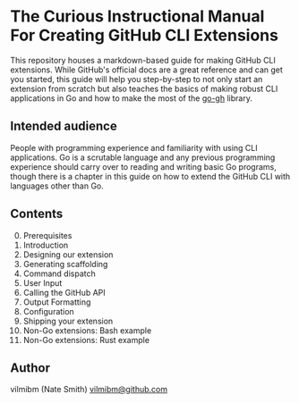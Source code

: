 # The Curious Instructional Manual For Creating GitHub CLI Extensions

This repository houses a markdown-based guide for making GitHub CLI extensions.
While GitHub's official docs are a great reference and can get you started,
this guide will help you step-by-step to not only start an extension from
scratch but also teaches the basics of making robust CLI applications in Go and
how to make the most of the [go-gh](https://github.com/cli/go-gh) library.

## Intended audience

People with programming experience and familiarity with using CLI applications.
Go is a scrutable language and any previous programming experience should carry
over to reading and writing basic Go programs, though there is a chapter in
this guide on how to extend the GitHub CLI with languages other than Go.

## Contents

0. Prerequisites
1. Introduction
2. Designing our extension
3. Generating scaffolding
4. Command dispatch
5. User Input
6. Calling the GitHub API
7. Output Formatting
8. Configuration
9. Shipping your extension
10. Non-Go extensions: Bash example
11. Non-Go extensions: Rust example

## Author

vilmibm (Nate Smith) <vilmibm@github.com>
